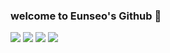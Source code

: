 ### welcome to Eunseo's Github 🚀

<!--
**ha-es/ha-es** is a ✨ _special_ ✨ repository because its `README.md` (this file) appears on your GitHub profile.

Here are some ideas to get you started:

- 🔭 I’m currently working on ...
- 🌱 I’m currently learning ...
- 👯 I’m looking to collaborate on ...
- 🤔 I’m looking for help with ...
- 💬 Ask me about ...
- 📫 How to reach me: ...
- 😄 Pronouns: ...
- ⚡ Fun fact: ...
-->

<img src="https://img.shields.io/badge/Python-3776AB?style=flat-square&logo=Python&logoColor=white"/>
<img src="https://img.shields.io/badge/Kotlin-#7F52FF?style=flat-square&logo=koltin&logoColor=white"/>
<img src="https://img.shields.io/badge/AndroidStudio-3DDC84?style=flat-square&logo=android&logoColor=white"/>
<img src="https://img.shields.io/badge/Jupyter-#F37626?style=flat-square&logo=jupyter&logoColor=white"/>


 

